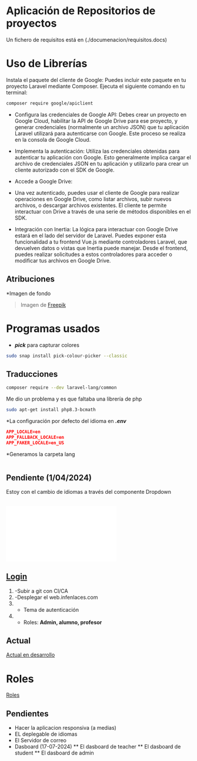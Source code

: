 # Aplicación de Repositorios de proyectos

Un fichero de requisitos está en (./documenacion/requisitos.docs)

# Uso de Librerías
Instala el paquete del cliente de Google: 
Puedes incluir este paquete en tu proyecto Laravel mediante Composer. 
Ejecuta el siguiente comando en tu terminal:

``` bash
composer require google/apiclient
```

* Configura las credenciales de Google API:
Debes crear un proyecto en Google Cloud, habilitar la API de Google Drive para ese proyecto, y generar credenciales (normalmente un archivo JSON) que tu aplicación Laravel utilizará para autenticarse con Google. Este proceso se realiza en la consola de Google Cloud.

* Implementa la autenticación:
 Utiliza las credenciales obtenidas para autenticar tu aplicación con Google. Esto generalmente implica cargar el archivo de credenciales JSON en tu aplicación y utilizarlo para crear un cliente autorizado con el SDK de Google.

* Accede a Google Drive:
* Una vez autenticado, puedes usar el cliente de Google para realizar operaciones en Google Drive, como listar archivos, subir nuevos archivos, o descargar archivos existentes. El cliente te permite interactuar con Drive a través de una serie de métodos disponibles en el SDK.

* Integración con Inertia:
 La lógica para interactuar con Google Drive estará en el lado del servidor de Laravel. Puedes exponer esta funcionalidad a tu frontend Vue.js mediante controladores Laravel, que devuelven datos o vistas que Inertia puede manejar. Desde el frontend, puedes realizar solicitudes a estos controladores para acceder o modificar tus archivos en Google Drive.


## Atribuciones
*Imagen de fondo
>Imagen de <a href="https://www.freepik.es/foto-gratis/papeles-comerciales-naturaleza-muerta-varias-piezas-mecanismo_24749607.htm#query=gestion%20proyectos&position=1&from_view=keyword&track=ais&uuid=7979d323-213f-4ebc-acdd-9a17cab7c51c">Freepik</a>


# Programas usados
* ***pick*** para capturar colores
```bash
sudo snap install pick-colour-picker --classic
```


## Traducciones
```bash
composer require --dev laravel-lang/common
```
Me dio un problema y es que faltaba una librería de php
```bash
sudo apt-get install php8.3-bcmath 
```



*La configuración por defecto del idioma en ***.env*** 
```json
APP_LOCALE=en
APP_FALLBACK_LOCALE=en
APP_FAKER_LOCALE=en_US
```
*Generamos la carpeta lang
```php

```



## Pendiente (1/04/2024)
Estoy con el cambio de idiomas a través del componente Dropdown
## ![Idiomas](./Documentacion/idiomas.md)    

## [Login]()

1. -Subir a git con CI/CA
1. -Desplegar el web.infenlaces.com
1. - Tema de autenticación 
1. - Roles: **Admin, alumno, profesor**


## Actual
[Actual en desarrollo](./Documentacion/actual.md)


# Roles
[Roles ](./Documentacion/roles.md)


## Pendientes
* Hacer la aplicacion responsiva  (a medias)
* EL deplegable de idiomas
*  El Servidor de correo
* Dasboard (17-07-2024)
** El dasboard de teacher
** El dasboard de student
** El dasboard de admin
